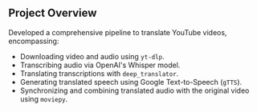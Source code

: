 ## Project Overview
Developed a comprehensive pipeline to translate YouTube videos, encompassing:

- Downloading video and audio using `yt-dlp`.
- Transcribing audio via OpenAI's Whisper model.
- Translating transcriptions with `deep_translator`.
- Generating translated speech using Google Text-to-Speech (`gTTS`).
- Synchronizing and combining translated audio with the original video using `moviepy`.
